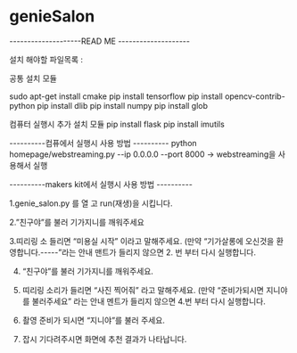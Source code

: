 # genieSalon

 --------------------READ ME --------------------

설치 해야할 파일목록 :

공통 설치 모듈

sudo apt-get install cmake
pip install tensorflow
pip install opencv-contrib-python
pip install dlib
pip install numpy
pip install glob

컴퓨터 실행시 추가 설치 모듈
pip install flask
pip install imutils

 ----------컴퓨에서 실행시  사용 방법 ----------
python homepage/webstreaming.py --ip 0.0.0.0 --port 8000
-> webstreaming을 사용해서 실행

 ----------makers kit에서 실행시  사용 방법 ----------

1.genie_salon.py   를  열 고  run(재생)을 시킵니다.


2.”친구야”를 불러 기가지니를 깨워주세요

3.띠리링 소 들리면 “미용실 시작” 이라고 말해주세요.
(만약 “기가살롱에 오신것을 환영합니다.-----”라는 안내 맨트가 들리지 않으면 2. 번 부터 다시 실행합니다.


4. “친구야”를 불러 기가지니를 깨워주세요.

5. 띠리링 소리가 들리면 “사진 찍어줘” 라고 말해주세요.
(만약 “준비가되시면 지니야를 불러주세요” 라는 안내 멘트가 들리지 않으면 4.번 부터 다시 실행합니다.

6. 촬영 준비가 되시면 “지니야”를 불러 주세요.

7. 잡시 기다려주시면 화면에 추천 결과가 나타납니다.
